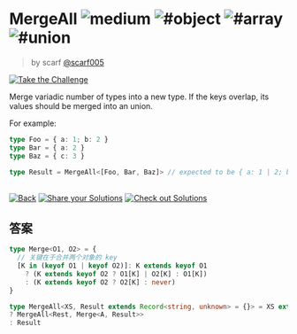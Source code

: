 <!--info-header-start--><h1>MergeAll <img src="https://img.shields.io/badge/-medium-d9901a" alt="medium"/> <img src="https://img.shields.io/badge/-%23object-999" alt="#object"/> <img src="https://img.shields.io/badge/-%23array-999" alt="#array"/> <img src="https://img.shields.io/badge/-%23union-999" alt="#union"/></h1><blockquote><p>by scarf <a href="https://github.com/scarf005" target="_blank">@scarf005</a></p></blockquote><p><a href="https://tsch.js.org/27932/play" target="_blank"><img src="https://img.shields.io/badge/-Take%20the%20Challenge-3178c6?logo=typescript&logoColor=white" alt="Take the Challenge"/></a> </p><!--info-header-end-->

Merge variadic number of types into a new type. If the keys overlap, its values should be merged into an union.

For example:

```ts
type Foo = { a: 1; b: 2 }
type Bar = { a: 2 }
type Baz = { c: 3 }

type Result = MergeAll<[Foo, Bar, Baz]> // expected to be { a: 1 | 2; b: 2; c: 3 }
```

<!--info-footer-start--><br><a href="../../README.md" target="_blank"><img src="https://img.shields.io/badge/-Back-grey" alt="Back"/></a> <a href="https://tsch.js.org/27932/answer" target="_blank"><img src="https://img.shields.io/badge/-Share%20your%20Solutions-teal" alt="Share your Solutions"/></a> <a href="https://tsch.js.org/27932/solutions" target="_blank"><img src="https://img.shields.io/badge/-Check%20out%20Solutions-de5a77?logo=awesome-lists&logoColor=white" alt="Check out Solutions"/></a> <!--info-footer-end-->

## 答案

```ts
type Merge<O1, O2> = {
  // 关键在于合并两个对象的 key
  [K in (keyof O1 | keyof O2)]: K extends keyof O1 
    ? (K extends keyof O2 ? O1[K] | O2[K] : O1[K])
    : (K extends keyof O2 ? O2[K] : never)
}

type MergeAll<XS, Result extends Record<string, unknown> = {}> = XS extends [infer A, ...infer Rest]
? MergeAll<Rest, Merge<A, Result>>
: Result
```
